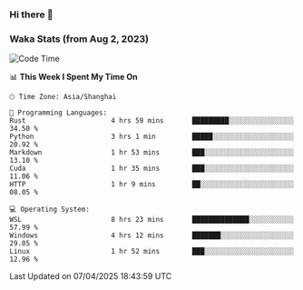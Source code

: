 ### Hi there 👋

### Waka Stats (from Aug 2, 2023)

<!--START_SECTION:waka-->
![Code Time](http://img.shields.io/badge/Code%20Time-752%20hrs%2057%20mins-blue)

📊 **This Week I Spent My Time On** 

```text
🕑︎ Time Zone: Asia/Shanghai

💬 Programming Languages: 
Rust                     4 hrs 59 mins       █████████░░░░░░░░░░░░░░░░   34.50 % 
Python                   3 hrs 1 min         █████░░░░░░░░░░░░░░░░░░░░   20.92 % 
Markdown                 1 hr 53 mins        ███░░░░░░░░░░░░░░░░░░░░░░   13.10 % 
Cuda                     1 hr 35 mins        ███░░░░░░░░░░░░░░░░░░░░░░   11.06 % 
HTTP                     1 hr 9 mins         ██░░░░░░░░░░░░░░░░░░░░░░░   08.05 % 

💻 Operating System: 
WSL                      8 hrs 23 mins       ██████████████░░░░░░░░░░░   57.99 % 
Windows                  4 hrs 12 mins       ███████░░░░░░░░░░░░░░░░░░   29.05 % 
Linux                    1 hr 52 mins        ███░░░░░░░░░░░░░░░░░░░░░░   12.96 % 
```


 Last Updated on 07/04/2025 18:43:59 UTC
<!--END_SECTION:waka-->
